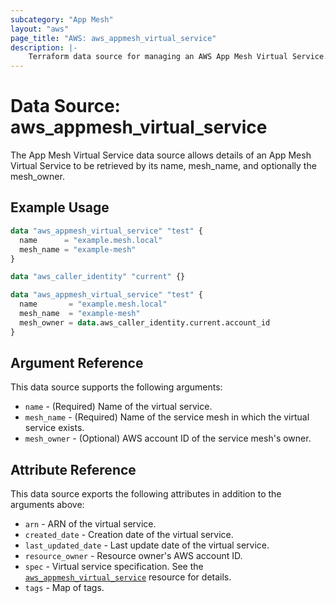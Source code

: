 ```yaml
---
subcategory: "App Mesh"
layout: "aws"
page_title: "AWS: aws_appmesh_virtual_service"
description: |-
    Terraform data source for managing an AWS App Mesh Virtual Service.
---
```


# Data Source: aws_appmesh_virtual_service

The App Mesh Virtual Service data source allows details of an App Mesh Virtual Service to be retrieved by its name, mesh_name, and optionally the mesh_owner.

## Example Usage

```terraform
data "aws_appmesh_virtual_service" "test" {
  name      = "example.mesh.local"
  mesh_name = "example-mesh"
}
```

```terraform
data "aws_caller_identity" "current" {}

data "aws_appmesh_virtual_service" "test" {
  name       = "example.mesh.local"
  mesh_name  = "example-mesh"
  mesh_owner = data.aws_caller_identity.current.account_id
}
```

## Argument Reference

This data source supports the following arguments:

* `name` - (Required) Name of the virtual service.
* `mesh_name` - (Required) Name of the service mesh in which the virtual service exists.
* `mesh_owner` - (Optional) AWS account ID of the service mesh's owner.

## Attribute Reference

This data source exports the following attributes in addition to the arguments above:

* `arn` - ARN of the virtual service.
* `created_date` - Creation date of the virtual service.
* `last_updated_date` - Last update date of the virtual service.
* `resource_owner` - Resource owner's AWS account ID.
* `spec` - Virtual service specification. See the [`aws_appmesh_virtual_service`](/docs/providers/aws/r/appmesh_virtual_service.html#spec) resource for details.
* `tags` - Map of tags.
